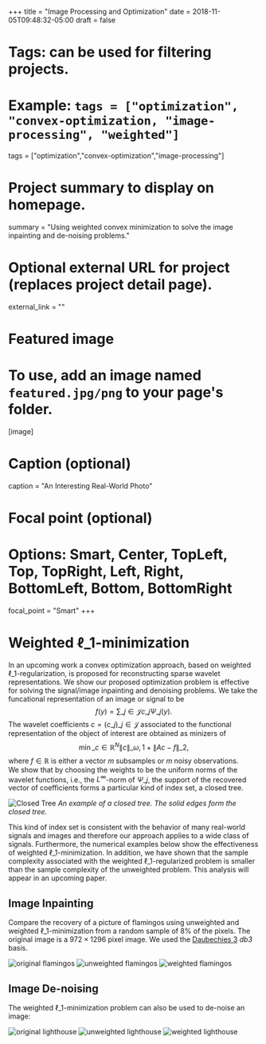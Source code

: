 +++
title = "Image Processing and Optimization"
date = 2018-11-05T09:48:32-05:00
draft = false

# Tags: can be used for filtering projects.
# Example: `tags = ["optimization", "convex-optimization, "image-processing", "weighted"]`
tags = ["optimization","convex-optimization","image-processing"]

# Project summary to display on homepage.
summary = "Using weighted convex minimization to solve the image inpainting and de-noising problems."

# Optional external URL for project (replaces project detail page).
external_link = ""

# Featured image
# To use, add an image named `featured.jpg/png` to your page's folder. 
[image]
  # Caption (optional)
  caption = "An Interesting Real-World Photo"

  # Focal point (optional)
  # Options: Smart, Center, TopLeft, Top, TopRight, Left, Right, BottomLeft, Bottom, BottomRight
  focal_point = "Smart"
+++

# Weighted $\ell\_1$-minimization

In an upcoming work a convex optimization approach, 
based on weighted $\ell\_1$-regularization, is proposed
for reconstructing sparse wavelet representations. 
We show our proposed optimization problem
is effective for solving the signal/image inpainting and denoising problems.
We take the funcational representation of an image or signal to be
$$ f(y) = \sum\_{j \in \mathcal{J}} c\_j \Psi\_j(y) . $$
The wavelet coefficients $c = (c\_j)\_{j \in \mathcal{J}}$ 
associated to the functional representation of the 
object of interest are obtained as minizers of  
$$ \min\_{c \in \mathbb{R}^N} \lVert c \rVert\_{\omega,1} + \lVert Ac - f \rVert\_2, $$
where $f \in \mathbb{R}$ is either a vector $m$ subsamples or $m$ 
noisy observations.  
We show that by choosing the weights to be the uniform norms of the wavelet functions,
i.e., the $L^\infty$-norm of $\Psi\_j$,
the support of the recovered vector of coefficients forms a particular kind of index set, 
a closed tree.

![Closed Tree](closed_tree.png)
*An example of a closed tree. The solid edges form the closed tree.*

This kind of index set is consistent with the behavior of many real-world signals and 
images and therefore our approach applies to a wide class of signals. 
Furthermore, the numerical examples below show the effectiveness 
of weighted $\ell\_1$-minimization. In addition, we have shown 
that the sample complexity associated with the weighted 
$\ell\_1$-regularized problem is smaller than the sample complexity 
of the unweighted problem. This analysis will appear in an upcoming paper.

## Image Inpainting

Compare the recovery of a picture of flamingos using unweighted and weighted 
$\ell\_1$-minimization from a random sample of $8\%$ of the pixels.
The original image is a $972 \times 1296$ pixel image. We used the 
[Daubechies 3](https://wikipedia.org/wiki/daubechies_wavelet) _db3_ basis.

![original flamingos](fig_flamingos_orig.png)
![unweighted flamingos](fig_flamingos_unweighted_8p.png) 
![weighted flamingos](fig_flamingos_weighted_8p.png)

## Image De-noising

The weighted $\ell\_1$-minimization problem can also be used to de-noise an image:

![original lighthouse](fig_lighthouse_noisy.png)
![unweighted lighthouse](fig_lighthouse_unweighted_denoised.png)
![weighted lighthouse](fig_lighthouse_weighted_denoised.png)


